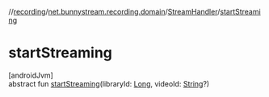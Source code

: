 //[recording](../../../index.md)/[net.bunnystream.recording.domain](../index.md)/[StreamHandler](index.md)/[startStreaming](start-streaming.md)

# startStreaming

[androidJvm]\
abstract fun [startStreaming](start-streaming.md)(libraryId: [Long](https://kotlinlang.org/api/latest/jvm/stdlib/kotlin/-long/index.html), videoId: [String](https://kotlinlang.org/api/latest/jvm/stdlib/kotlin/-string/index.html)?)
